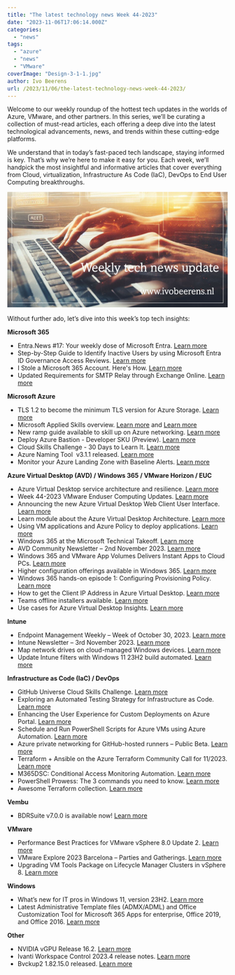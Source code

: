 ```yaml
---
title: "The latest technology news Week 44-2023"
date: "2023-11-06T17:06:14.000Z"
categories: 
  - "news"
tags: 
  - "azure"
  - "news"
  - "VMware"
coverImage: "Design-3-1-1.jpg"
author: Ivo Beerens
url: /2023/11/06/the-latest-technology-news-week-44-2023/
---
```


Welcome to our weekly roundup of the hottest tech updates in the worlds of Azure, VMware, and other partners. In this series, we’ll be curating a collection of must-read articles, each offering a deep dive into the latest technological advancements, news, and trends within these cutting-edge platforms.

We understand that in today’s fast-paced tech landscape, staying informed is key. That’s why we’re here to make it easy for you. Each week, we’ll handpick the most insightful and informative articles that cover everything from Cloud, virtualization, Infrastructure As Code (IaC), DevOps to End User Computing breakthroughs.

![newsletter](images/Design-3-1-1.jpg)

Without further ado, let’s dive into this week’s top tech insights:

**Microsoft 365**

- Entra.News #17: Your weekly dose of Microsoft Entra. [Learn more](https://entra.news/p/entranews-17-your-weekly-dose-of?r=84mwt&utm_campaign=post&utm_medium=web)
- Step-by-Step Guide to Identify Inactive Users by using Microsoft Entra ID Governance Access Reviews. [Learn more](https://techcommunity.microsoft.com/t5/microsoft-entra-azure-ad-blog/step-by-step-guide-to-identify-inactive-users-by-using-microsoft/ba-p/3944705)
- I Stole a Microsoft 365 Account. Here's How. [Learn more](https://youtu.be/sZ22YulJwao?si=Qmtkwct2OeSzOj-J)
- Updated Requirements for SMTP Relay through Exchange Online. [Learn more](https://techcommunity.microsoft.com/t5/exchange-team-blog/updated-requirements-for-smtp-relay-through-exchange-online/bc-p/3971338?WT.mc_id=M365-MVP-5000284)

**Microsoft Azure**

- TLS 1.2 to become the minimum TLS version for Azure Storage. [Learn more](https://azure.microsoft.com/en-us/updates/tls-12-to-become-the-minimum-tls-version-for-azure-storage/)
- Microsoft Applied Skills overview. [Learn more](https://query.prod.cms.rt.microsoft.com/cms/api/am/binary/RW1bY3w) and [Learn more](https://learn.microsoft.com/nl-nl/credentials/browse/?credential_types=applied%20skills)
- New ramp guide available to skill up on Azure networking. [Learn more](https://techcommunity.microsoft.com/t5/azure-infrastructure-blog/new-ramp-guide-available-to-skill-up-on-azure-networking/ba-p/3695471?wt.mc_id=AZ-MVP-5000436)
- Deploy Azure Bastion - Developer SKU (Preview). [Learn more](https://learn.microsoft.com/en-gb/azure/bastion/quickstart-developer-sku)
- Cloud Skills Challenge - 30 Days to Learn It. [Learn more](https://developer.microsoft.com/en-US/offers/30-days-to-learn-it#segment-2)
- Azure Naming Tool  v3.1.1 released. [Learn more](https://github.com/mspnp/AzureNamingTool)
- Monitor your Azure Landing Zone with Baseline Alerts. [Learn more](https://luke.geek.nz/azure/Monitor-Azure-LandingZones-with-AMBA/)

**Azure Virtual Desktop (AVD) / Windows 365 / VMware Horizon / EUC**

- Azure Virtual Desktop service architecture and resilience. [Learn more](https://learn.microsoft.com/en-us/azure/virtual-desktop/service-architecture-resilience)
- Week 44-2023 VMware Enduser Computing Updates. [Learn more](https://juliuslienemann.wordpress.com/2023/11/03/week-44-2023-VMware-enduser-computing-updates/)
- Announcing the new Azure Virtual Desktop Web Client User Interface. [Learn more](https://techcommunity.microsoft.com/t5/azure-virtual-desktop-blog/announcing-the-new-azure-virtual-desktop-web-client-user/ba-p/3970199?WT.mc_id=AZ-MVP-5004796)
- Learn module about the Azure Virtual Desktop Architecture. [Learn more](https://learn.microsoft.com/en-us/training/modules/azure-virtual-desktop-architecture/)
- Using VM applications and Azure Policy to deploy applications. [Learn more](https://www.georgeollis.com/using-vm-applications-and-azure-policy/)
- Windows 365 at the Microsoft Technical Takeoff. [Learn more](https://techcommunity.microsoft.com/t5/windows-365/windows-365-at-the-microsoft-technical-takeoff/m-p/3657269)
- AVD Community Newsletter – 2nd November 2023. [Learn more](https://avdcommunity.com/avd-community-newsletter-2nd-november-2023/)
- Windows 365 and VMware App Volumes Delivers Instant Apps to Cloud PCs. [Learn more](https://mobile-jon.com/2023/10/23/windows-365-and-VMware-app-volumes-delivers-instant-apps-to-cloud-pcs/)
- Higher configuration offerings available in Windows 365. [Learn more](https://techcommunity.microsoft.com/t5/windows-it-pro-blog/higher-configuration-offerings-available-in-windows-365/ba-p/3968118)
- Windows 365 hands-on episode 1: Configuring Provisioning Policy. [Learn more](https://youtu.be/u7cIFJJnZfk?si=rT-fVYr3ho2lAa4r)
- How to get the Client IP Address in Azure Virtual Desktop. [Learn more](https://blog.itprocloud.de/Azure-Virtual-Desktop-Client-IP/)
- Teams offline installers available. [Learn more](https://learn.microsoft.com/en-us/microsoftteams/new-teams-bulk-install-client#option-1b-download-and-install-new-teams-using-an-offline-installer)
- Use cases for Azure Virtual Desktop Insights. [Learn more](https://learn.microsoft.com/en-us/azure/virtual-desktop/insights-use-cases)

**Intune**

- Endpoint Management Weekly – Week of October 30, 2023. [Learn more](https://www.danielengberg.com/newsletter-week-of-october-30th-2023/)
- Intune Newsletter – 3rd November 2023. [Learn more](https://andrewstaylor.com/2023/11/03/intune-newsletter-3rd-november-2023/)
- Map network drives on cloud-managed Windows devices. [Learn more](https://www.inthecloud247.com/map-network-drives-on-cloud-managed-windows-devices/)
- Update Intune filters with Windows 11 23H2 build automated. [Learn more](https://rozemuller.com/update-intune-filters-with-windows11-23h2-build-automated/)

**Infrastructure as Code (IaC) / DevOps**

- GitHub Universe Cloud Skills Challenge. [Learn more](https://learn.microsoft.com/nl-nl/training/challenges?id=ef5f9f41-0818-4895-9217-79d19827a322&ocid=GitHubUniv_CSC_event_nge)
- Exploring an Automated Testing Strategy for Infrastructure as Code. [Learn more](https://techcommunity.microsoft.com/t5/azure-high-performance-computing/exploring-an-automated-testing-strategy-for-infrastructure-as/ba-p/3971715?WT.mc_id=DT-MVP-5001664)
- Enhancing the User Experience for Custom Deployments on Azure Portal. [Learn more](https://blog.nimbus-musings.com/posts/azure-custom-deployment/)
- Schedule and Run PowerShell Scripts for Azure VMs using Azure Automation. [Learn more](https://www.thomasmaurer.ch/2022/08/schedule-and-run-PowerShell-scripts-for-azure-vms-using-azure-automation/)
- Azure private networking for GitHub-hosted runners – Public Beta. [Learn more](https://github.blog/changelog/2023-11-01-github-hosted-runners-private-networking-with-azure-virtual-networks-public-beta/)
- Terraform + Ansible on the Azure Terraform Community Call for 11/2023. [Learn more](https://www.youtube.com/watch?v=cCVJe5auV1M)
- M365DSC: Conditional Access Monitoring Automation. [Learn more](https://www.french365connection.co.uk/post/m365dsc-automate-conditional-access-drift-monitoring)
- PowerShell Prowess: The 3 commands you need to know. [Learn more](https://www.devjev.nl/posts/2023/PowerShell-prowess-the-3-commands-you-need-to-know/)
- Awesome Terraform collection. [Learn more](https://github.com/shuaibiyy/awesome-terraform)

**Vembu**

- BDRSuite v7.0.0 is available now! [Learn more](https://www.bdrsuite.com/vembu-bdr-suite-release-notes/)

**VMware**

- Performance Best Practices for VMware vSphere 8.0 Update 2. [Learn more](https://www.VMware.com/techpapers/2023/vSphere-esxi-vcenter-server-80U2-performance-best-practices.html)
- VMware Explore 2023 Barcelona – Parties and Gatherings. [Learn more](https://www.vbrain.info/2023/10/05/VMware-explore-2023-barcelona-parties-and-gatherings/)
- Upgrading VM Tools Package on Lifecycle Manager Clusters in vSphere 8. [Learn more](https://khizeran.com/2023/10/27/upgrading-vm-tools-package-on-lifecycle-manager-clusters-in-vSphere-8/)

**Windows**

- What’s new for IT pros in Windows 11, version 23H2. [Learn more](https://techcommunity.microsoft.com/t5/windows-it-pro-blog/what-s-new-for-it-pros-in-windows-11-version-23h2/ba-p/3967814)
- Latest Administrative Template files (ADMX/ADML) and Office Customization Tool for Microsoft 365 Apps for enterprise, Office 2019, and Office 2016. [Learn more](https://www.microsoft.com/en-us/download/details.aspx?id=49030)

**Other**

- NVIDIA vGPU Release 16.2. [Learn more](https://docs.nvidia.com/grid/16.0/whats-new-vgpu/index.html)
- Ivanti Workspace Control 2023.4 release notes. [Learn more](https://help.ivanti.com/res/help/en_US/IWC/2023/ReleaseNotesRevision/Major_Release.htm)
- Bvckup2 1.82.15.0 released. [Learn more](https://t.co/UPKqPIfa6I)